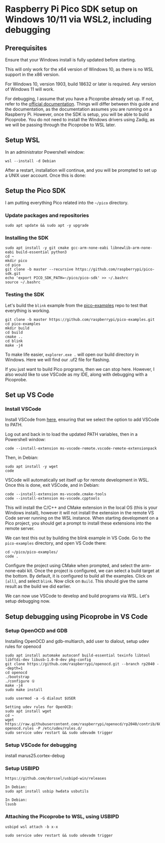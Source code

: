 # Raspberry Pi Pico SDK setup on Windows 10/11 via WSL2, including debugging

## Prerequisites
Ensure that your Windows install is fully updated before starting.

This will only work for the x64 version of Windows 10, as there is no WSL support in the x86 version.

For Windows 10, version 1903, build 18632 or later is required. Any version of Windows 11 will work.

For debugging, I assume that you have a Picoprobe already set up. If not, refer to the [official documentation](https://datasheets.raspberrypi.com/pico/getting-started-with-pico.pdf). 
Things will differ between this guide and the documentation, as the documentation assumes you are running on a Raspberry Pi. However, once the SDK is setup, 
you will be able to build Picoprobe. You do not need to install the Windows drivers using Zadig, as we will be passing through the Picoprobe to WSL later.

## Setup WSL
In an administrator Powershell window:

```wsl --install -d Debian```

After a restart, installation will continue, and you will be prompted to set up a UNIX user account. Once this is done:

## Setup the Pico SDK

I am putting everything Pico related into the ```~/pico``` directory.

### Update packages and repositories

```sudo apt update && sudo apt -y upgrade```

### Installing the SDK

```
sudo apt install -y git cmake gcc-arm-none-eabi libnewlib-arm-none-eabi build-essential python3
cd ~
mkdir pico
cd pico
git clone -b master --recursive https://github.com/raspberrypi/pico-sdk.git
echo 'export PICO_SDK_PATH=~/pico/pico-sdk' >> ~/.bashrc
source ~/.bashrc
```
### Testing the SDK
Let's build the ```blink``` example from the [pico-examples](https://github.com/raspberrypi/pico-examples) repo to test that everything is working.
```cd ~/pico
git clone -b master https://github.com/raspberrypi/pico-examples.git
cd pico-examples
mkdir build
cd build
cmake ..
cd blink
make -j4
```
To make life easier, ```explorer.exe .``` will open our build directory in Windows. Here we will find our .uf2 file for flashing.

If you just want to build Pico programs, then we can stop here. However, I also would like to use VSCode as my IDE, along with debugging with a Picoprobe.

## Set up VS Code

### Install VSCode

Install VSCode from [here](https://code.visualstudio.com/download), ensuring that we select the option to add VSCode to PATH.

Log out and back in to load the updated PATH variables, then in a Powershell window:

```code --install-extension ms-vscode-remote.vscode-remote-extensionpack```

Then, in Debian:

```
sudo apt install -y wget
code
```

VSCode will automatically set itself up for remote development in WSL. Once this is done, exit VSCode, and in Debian:

```
code --install-extension ms-vscode.cmake-tools
code --install-extension ms-vscode.cpptools
```

This will install the C/C++ and CMake extension in the local OS (this is your Windows install), however it will not install the extension in the remote VS Code server
running on the WSL instance. When starting development on a Pico project, you should get a prompt to install these extensions into the remote server.

We can test this out by building the blink example in VS Code. Go to the ```pico-examples``` directory, and open VS Code there:

```
cd ~/pico/pico-examples/
code .
```

Configure the project using CMake when prompted, and select the arm-none-eabi kit. Once the project is configured, we can select a build target at the bottom.
By default, it is configured to build all the examples. Click on ```[all]```, and select ```blink```. Now click on ```Build```. This should give the same result as
the build we did earlier.

We can now use VSCode to develop and build programs via WSL. Let's setup debugging now.

## Setup debugging using Picoprobe in VS Code

### Setup OpenOCD and GDB
Installing OpenOCD and gdb-multiarch, add user to dialout, setup udev rules for openocd

```cd ~/pico
sudo apt install automake autoconf build-essential texinfo libtool libftdi-dev libusb-1.0-0-dev pkg-config
git clone https://github.com/raspberrypi/openocd.git --branch rp2040 --depth=1
cd openocd
./bootstrap
./configure ①
make -j4
sudo make install
```

```Adding user to dialout group to use serial without root:
sudo usermod -a -G dialout $USER

Setting udev rules for OpenOCD:
sudo apt install wget
cd ~
wget https://raw.githubusercontent.com/raspberrypi/openocd/rp2040/contrib/60-openocd.rules -P /etc/udev/rules.d/
sudo service udev restart && sudo udevadm trigger
```


### Setup VSCode for debugging
install marus25.cortex-debug

### Setup USBIPD

```Setup USBIPD
https://github.com/dorssel/usbipd-win/releases

In Debian:
sudo apt install usbip hwdata usbutils

In Debian:
lsusb
```

### Attaching the Picoprobe to WSL, using USBIPD

```usbipd wsl list
usbipd wsl attach -b x-x

sudo service udev restart && sudo udevadm trigger
```
